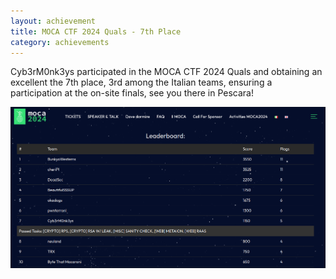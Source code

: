 ```yaml
---
layout: achievement
title: MOCA CTF 2024 Quals - 7th Place
category: achievements
---
```


Cyb3rM0nk3ys participated in the MOCA CTF 2024 Quals and obtaining an excellent the 7th place, 3rd among the Italian teams, ensuring a participation at the on-site finals, see you there in Pescara!

![Final Leaderboard](../assets/images/mocactf2024quals.png)